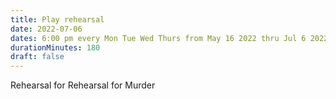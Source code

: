 ```yaml
---
title: Play rehearsal
date: 2022-07-06
dates: 6:00 pm every Mon Tue Wed Thurs from May 16 2022 thru Jul 6 2022
durationMinutes: 180
draft: false
---
```

Rehearsal for Rehearsal for Murder